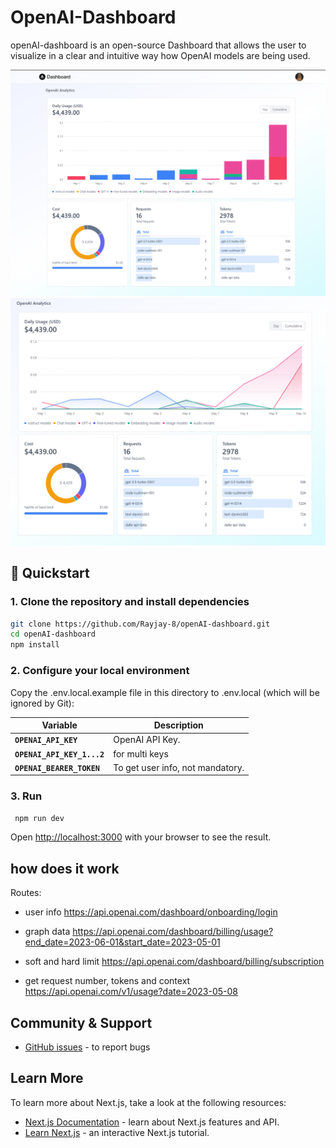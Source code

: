 
# OpenAI-Dashboard
openAI-dashboard is an open-source Dashboard that allows the user to visualize in a clear and intuitive way how OpenAI models are being used.

![day](public/example1.png)
![cumulative](public/example2.png)


## 🚀 Quickstart

### 1. Clone the repository and install dependencies

```bash
git clone https://github.com/Rayjay-8/openAI-dashboard.git
cd openAI-dashboard
npm install
```

### 2. Configure your local environment
Copy the .env.local.example file in this directory to .env.local (which will be ignored by Git):

| Variable | Description |
| -------- | ----------- |
| **`OPENAI_API_KEY`** | OpenAI API Key. |
| **`OPENAI_API_KEY_1...2`** | for multi keys |
| **`OPENAI_BEARER_TOKEN`** | To get user info, not mandatory. |

### 3. Run
```bash
 npm run dev
```

Open [http://localhost:3000](http://localhost:3000) with your browser to see the result.

## how does it work
Routes:

- user info
https://api.openai.com/dashboard/onboarding/login

- graph data
https://api.openai.com/dashboard/billing/usage?end_date=2023-06-01&start_date=2023-05-01

- soft and hard limit
https://api.openai.com/dashboard/billing/subscription

- get request number, tokens and context 
https://api.openai.com/v1/usage?date=2023-05-08

## Community & Support

* [GitHub issues](https://github.com/Rayjay-8/openAI-dashboard/issues/new) - to report bugs

## Learn More

To learn more about Next.js, take a look at the following resources:

- [Next.js Documentation](https://nextjs.org/docs) - learn about Next.js features and API.
- [Learn Next.js](https://nextjs.org/learn) - an interactive Next.js tutorial.
